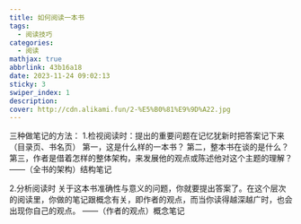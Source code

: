 ```yaml
---
title: 如何阅读一本书
tags:
  - 阅读技巧
categories:
  - 阅读
mathjax: true
abbrlink: 43b16a18
date: 2023-11-24 09:02:13
sticky: 3
swiper_index: 1
description:
cover: http://cdn.alikami.fun/2-%E5%B0%81%E9%9D%A22.jpg
---
```


三种做笔记的方法：
1.检视阅读时：提出的重要问题在记忆犹新时把答案记下来（目录页、书名页）
第一，这是什么样的一本书？
第二，整本书在谈的是什么？
第三，作者是借着怎样的整体架构，来发展他的观点或陈述他对这个主题的理解？
——（全书的架构）结构笔记

2.分析阅读时	
关于这本书准确性与意义的问题，你就要提出答案了。在这个层次的阅读里，你做的笔记跟概念有关，即作者的观点，而当你读得越深越广时，也会出现你自己的观点。
——（作者的观点）概念笔记